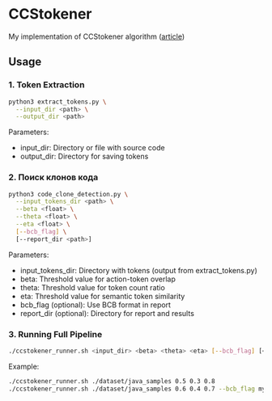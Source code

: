 # CCStokener

My implementation of CCStokener algorithm ([article](https://www.sciencedirect.com/science/article/abs/pii/S0164121223000134))

## Usage

### 1. Token Extraction
```bash
python3 extract_tokens.py \
  --input_dir <path> \
  --output_dir <path>
```

Parameters:
- input_dir: Directory or file with source code
- output_dir: Directory for saving tokens

### 2. Поиск клонов кода

```bash
python3 code_clone_detection.py \
  --input_tokens_dir <path> \
  --beta <float> \
  --theta <float> \
  --eta <float> \
  [--bcb_flag] \
  [--report_dir <path>]
```

Parameters:
- input_tokens_dir: Directory with tokens (output from extract_tokens.py)
- beta: Threshold value for action-token overlap
- theta: Threshold value for token count ratio
- eta: Threshold value for semantic token similarity
- bcb_flag (optional): Use BCB format in report
- report_dir (optional): Directory for report and results

### 3. Running Full Pipeline

```bash
./ccstokener_runner.sh <input_dir> <beta> <theta> <eta> [--bcb_flag] [<report_dir>]
```

Example:
```bash
./ccstokener_runner.sh ./dataset/java_samples 0.5 0.3 0.8
./ccstokener_runner.sh ./dataset/java_samples 0.6 0.4 0.7 --bcb_flag my_custom_report
```
